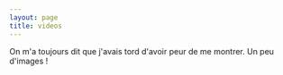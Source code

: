 ```yaml
---
layout: page
title: videos
---
```



On m'a toujours dit que j'avais tord d'avoir peur de me montrer. Un peu d'images !
